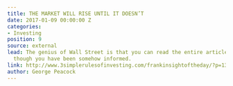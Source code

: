 ```yaml
---
title: THE MARKET WILL RISE UNTIL IT DOESN’T
date: 2017-01-09 00:00:00 Z
categories:
- Investing
position: 9
source: external
lead: The genius of Wall Street is that you can read the entire article and feel as
  though you have been somehow informed.
link: http://www.3simplerulesofinvesting.com/frankinsightoftheday/?p=1300
author: George Peacock
---
```


